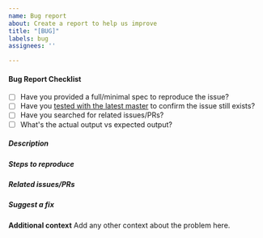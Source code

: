 ```yaml
---
name: Bug report
about: Create a report to help us improve
title: "[BUG]"
labels: bug
assignees: ''

---
```


#### Bug Report Checklist

- [ ] Have you provided a full/minimal spec to reproduce the issue?
- [ ] Have you [tested with the latest master](https://github.com/maplelabs/opensearch-scaling-manager/tree/master) to confirm the issue still exists?
- [ ] Have you searched for related issues/PRs?
- [ ] What's the actual output vs expected output?

<!--
Please follow the issue template below for bug reports. -->

##### Description

<!-- describe what is the question, suggestion or issue and why this is a problem for you. -->

##### Steps to reproduce

<!-- unambiguous set of steps to reproduce the bug.-->

##### Related issues/PRs

<!-- has a similar issue/PR been reported/opened before? Please do a search in https://github.com/maplelabs/opensearch-scaling-manager/issues -->

##### Suggest a fix

<!-- if you can't fix the bug yourself, perhaps you can point to what might be
  causing the problem (line of code or commit), or simply make a suggestion -->

**Additional context**
Add any other context about the problem here.
